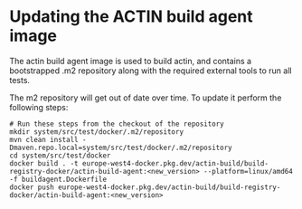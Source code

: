 # Updating the ACTIN build agent image

The actin build agent image is used to build actin, and contains a bootstrapped .m2 repository along with the 
required external tools to run all tests. 

The m2 repository will get out of date over time. To update it perform the following steps:

```
# Run these steps from the checkout of the repository
mkdir system/src/test/docker/.m2/repository
mvn clean install -Dmaven.repo.local=system/src/test/docker/.m2/repository
cd system/src/test/docker
docker build . -t europe-west4-docker.pkg.dev/actin-build/build-registry-docker/actin-build-agent:<new_version> --platform=linux/amd64 -f buildagent.Dockerfile
docker push europe-west4-docker.pkg.dev/actin-build/build-registry-docker/actin-build-agent:<new_version>
```